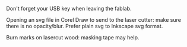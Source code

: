 Don't forget your USB key when leaving the fablab.

Opening an svg file in Corel Draw to send to the laser cutter: make sure there is no opacity/blur. Prefer plain svg to Inkscape svg format.

Burn marks on lasercut wood: masking tape may help.